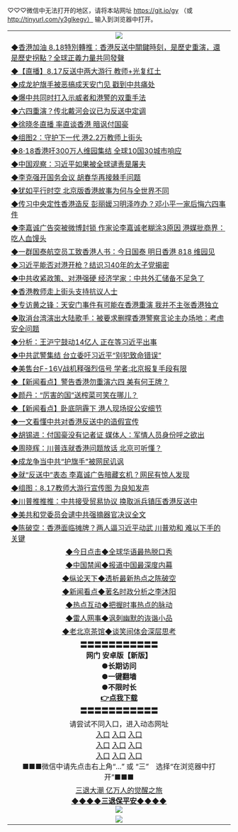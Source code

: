 
♡♡♡微信中无法打开的地区，请将本站网址 https://git.io/gy （或 http://tinyurl.com/y3glkegv） 输入到浏览器中打开。 

<table>
   <tr>
    <td align=center><img src="https://github.com/gyhhx/image-upload/blob/master/20190701.jpg" /></td>
  </tr>
   <tr>
<td align=left>
<a href="https://z7e5m3p3.stackpathcdn.com/oo.aspx?name=c922850_364_1&key=iulvfagzrxnrcwra&from=gy">◆香港加油 8.18特別轉推：香港反送中關鍵時刻，是歷史重演，還是歷史拐點？全球正義力量共同發聲</a><br/></td>
  </tr>
   <tr>
<td align=left>
<a href="https://z7e5m3p3.stackpathcdn.com/oo.aspx?name=c1064141&key=iulvfagzrxnrcwra&from=gy">◆【直播】8.17反送中两大游行 教师+光复红土</a><br/></td>
  </tr>
  <tr>
<td align=left>
<a href="https://z7e5m3p3.stackpathcdn.com/oo.aspx?name=c1064115&key=iulvfagzrxnrcwra&from=gy">◆成龙护旗手被恶搞成天安门见 戳到中共痛处</a><br/></td>
 </tr>
  <tr>
<td align=left>
<a href="https://z7e5m3p3.stackpathcdn.com/oo.aspx?name=http://www.epochtimes.com/gb/19/8/17/n11458931.htm&key=iulvfagzrxnrcwra&from=gy">◆爆中共同时打入示威者和港警的双重手法</a><br/></td>
 </tr>
   <tr>
<td align=left>
<a href="https://z7e5m3p3.stackpathcdn.com/oo.aspx?name=c1064128&key=iulvfagzrxnrcwra&from=gy">◆六四重演？传北戴河会议已为反送中定调</a><br/></td>
   </tr> 
  <tr>
<td align=left>
<a href="https://z7e5m3p3.stackpathcdn.com/oo.aspx?name=c1064375&key=iulvfagzrxnrcwra&from=gy">◆徐晓冬直播 率直谈香港 暗讽付国豪</a><br/></td>
  </tr> 
 <tr>
<td align=left>
<a href="https://z7e5m3p3.stackpathcdn.com/oo.aspx?name=c1064162&key=iulvfagzrxnrcwra&from=gy">◆组图2：守护下一代 港2.2万教师上街头</a><br/>
</td>
   </tr>
 <tr>
<td align=left>
<a href="https://z7e5m3p3.stackpathcdn.com/oo.aspx?name=http://www.soundofhope.org/gb/2019/08/17/n3113900.html&key=iulvfagzrxnrcwra&from=gy">◆8·18香港吁300万人维园集结 全球10国30城市响应</a><br/></td>
  </tr>
  <tr>
<td align=left>
<a href="https://z7e5m3p3.stackpathcdn.com/oo.aspx?name=c1064167&key=iulvfagzrxnrcwra&from=gy">◆中国观察：习近平如果被全球谴责是屠夫</a><br/></td>
 </tr>
   <tr>
<td align=left>
<a href="https://z7e5m3p3.stackpathcdn.com/oo.aspx?name=c1064206&key=iulvfagzrxnrcwra&from=gy">◆李克强开国务会议 胡春华再接棘手问题</a><br/>
</td>
   </tr>
 <tr>
<td align=left>
<a href="https://z7e5m3p3.stackpathcdn.com/oo.aspx?name=c1064379&key=iulvfagzrxnrcwra&from=gy">◆犹如平行时空 北京版香港故事为何与全世界不同</a><br/></td>
  </tr>
  <tr>
<td align=left>
<a href="https://z7e5m3p3.stackpathcdn.com/oo.aspx?name=c1064210&key=iulvfagzrxnrcwra&from=gy">◆传习中央定性香港造反 彭丽媛习明泽咋办？邓小平一家后悔六四事件</a><br/></td>
 </tr>
  <tr>
<td align=left>
<a href="https://z7e5m3p3.stackpathcdn.com/oo.aspx?name=c1064188&key=iulvfagzrxnrcwra&from=gy">◆李嘉诚广告突被微博封锁 作家论李嘉诚老糊涂3原因 港媒批商界：吃人血馒头</a><br/></td>
 </tr>
   <tr>
<td align=left>
<a href="https://z7e5m3p3.stackpathcdn.com/oo.aspx?name=c1064219&key=iulvfagzrxnrcwra&from=gy">◆一群国泰航空员工致香港人书：今日国泰 明日香港 818 维园见</a><br/></td>
   </tr> 
  <tr>
<td align=left>
<a href="https://z7e5m3p3.stackpathcdn.com/oo.aspx?name=c1064095&key=iulvfagzrxnrcwra&from=gy">◆习近平能否对港开枪？结识习40年的太子党揭密</a><br/></td>
  </tr> 
 <tr>
<td align=left>
<a href="https://z7e5m3p3.stackpathcdn.com/oo.aspx?name=c1064236&key=iulvfagzrxnrcwra&from=gy">◆中共收紧政策、对港强硬 经济学家：中共外汇储备不足急了</a><br/>
</td>
   </tr>
 <tr>
<td align=left>
<a href="https://z7e5m3p3.stackpathcdn.com/oo.aspx?name=c1064224&key=iulvfagzrxnrcwra&from=gy">◆香港教师走上街头支持抗议人士</a><br/>
</td>
   </tr>
 <tr>
<td align=left>
<a href="https://z7e5m3p3.stackpathcdn.com/oo.aspx?name=c1064329&key=iulvfagzrxnrcwra&from=gy">◆专访黄之锋：天安门事件有可能在香港重演 我并不主张香港独立</a><br/></td>
  </tr>
  <tr>
<td align=left>
<a href="https://z7e5m3p3.stackpathcdn.com/oo.aspx?name=c1064331&key=iulvfagzrxnrcwra&from=gy">◆取消台湾演出大陆歌手：被要求删撑香港警察言论主办场地：考虑安全问题</a><br/></td>
 </tr>
   <tr>
<td align=left>
<a href="https://z7e5m3p3.stackpathcdn.com/oo.aspx?name=c1064096&key=iulvfagzrxnrcwra&from=gy">◆分析：王沪宁鼓动14亿人 正在等习近平出事</a><br/>
</td>
   </tr>
 <tr>
<td align=left>
<a href="https://z7e5m3p3.stackpathcdn.com/oo.aspx?name=http://www.epochtimes.com/gb/19/8/17/n11459914.htm&key=iulvfagzrxnrcwra&from=gy">◆中共武警集结 台立委吁习近平“别犯致命错误”</a><br/>
</td>
</tr> 
<tr>
<td align=left>
<a href="https://z7e5m3p3.stackpathcdn.com/oo.aspx?name=http://www.ntdtv.com/gb/2019/08/17/a102646292.html&key=iulvfagzrxnrcwra&from=gy">◆美售台F-16V战机释强烈信号 学者:北京报复手段有限</a><br/>
</td>       
</tr> 

   <tr>
<td align=left>
<a href="https://z7e5m3p3.stackpathcdn.com/oo.aspx?name=c1063921&key=iulvfagzrxnrcwra&from=gy">◆【新闻看点】警告香港勿重演六四 美有何王牌？</a><br/></td>
  </tr>
  <tr>
<td align=left>
<a href="https://z7e5m3p3.stackpathcdn.com/oo.aspx?name=c1063923&key=iulvfagzrxnrcwra&from=gy">◆颜丹：“厉害的国”送榨菜可笑在哪儿？</a><br/></td>
 </tr>
  <tr>
<td align=left>
<a href="https://z7e5m3p3.stackpathcdn.com/oo.aspx?name=c1063935&key=iulvfagzrxnrcwra&from=gy">◆【新闻看点】卧底阴霾下 港人现场捉公安细节</a><br/></td>
 </tr>
   <tr>
<td align=left>
<a href="https://z7e5m3p3.stackpathcdn.com/oo.aspx?name=c1063663&key=iulvfagzrxnrcwra&from=gy">◆一文看懂中共对香港反送中的造假宣传</a><br/></td>
   </tr> 
  <tr>
<td align=left>
<a href="https://z7e5m3p3.stackpathcdn.com/oo.aspx?name=c1063904&key=iulvfagzrxnrcwra&from=gy">◆胡锡进：付国豪没有记者证 媒体人：军情人员身份呼之欲出</a><br/></td>
  </tr> 
 <tr>
<td align=left>
<a href="https://z7e5m3p3.stackpathcdn.com/oo.aspx?name=c1063939&key=iulvfagzrxnrcwra&from=gy">◆周晓辉：川普连就香港问题放话 北京可听懂？</a><br/>
</td>
   </tr>
 <tr>
<td align=left>
<a href="https://z7e5m3p3.stackpathcdn.com/oo.aspx?name=c1063749&key=iulvfagzrxnrcwra&from=gy">◆成龙争当中共“护旗手”被网民讥讽</a><br/></td>
  </tr>
  <tr>
<td align=left>
<a href="https://z7e5m3p3.stackpathcdn.com/oo.aspx?name=http://www.soundofhope.org/gb/2019/08/16/n3112229.html&key=iulvfagzrxnrcwra&from=gy">◆就“反送中”表态 李嘉诚广告暗藏玄机？网民有惊人发现</a><br/></td>
 </tr>
   <tr>
<td align=left>
<a href="https://z7e5m3p3.stackpathcdn.com/oo.aspx?name=c1063922&key=iulvfagzrxnrcwra&from=gy">◆组图：8.17教师大游行宣传图 为良知发声</a><br/>
</td>
   </tr>
 <tr>
<td align=left>
<a href="https://z7e5m3p3.stackpathcdn.com/oo.aspx?name=http://www.soundofhope.org/gb/2019/08/16/n3111629.html&key=iulvfagzrxnrcwra&from=gy">◆川普推推推：中共接受贸易协议 换取派兵镇压香港反送中</a><br/></td>
  </tr>
  <tr>
<td align=left>
<a href="https://z7e5m3p3.stackpathcdn.com/oo.aspx?name=c1063819&key=iulvfagzrxnrcwra&from=gy">◆美共和党委员会谴中共强摘器官决议全文</a><br/></td>
 </tr>
  <tr>
<td align=left>
<a href="https://z7e5m3p3.stackpathcdn.com/oo.aspx?name=c1063821&key=iulvfagzrxnrcwra&from=gy">◆陈破空：香港面临摊牌？两人逼习近平动武 川普劝和 难以下手的关键</a><br/></td>
 </tr>
   <tr>
   <td align=center> 
<a href="https://xvery.li/oo.aspx?name=c816850&key=lvvdiyawanfwimxk&from=gy&tag=9877">◆今日点击◆全球华语最热脱口秀</a><br/>
    </td>
  </tr>
  <tr>
  <td align=center>
<a href="https://xvery.li/oo.aspx?name=c816860&key=lvvdiyawanfwimxk&from=gy&tag=99733110">◆中国禁闻◆报道中国最深度内幕</a><br/>
   </tr>
  <tr>
     <td align=center>
<a href="https://xvery.li/oo.aspx?name=c816855&key=lvvdiyawanfwimxk&from=gy&tag=997110">◆纵论天下◆透析最新热点之陈破空</a><br/>
   </tr>
   <tr>
      <td align=center>
<a href="https://xvery.li/oo.aspx?name=c838308&key=lvvdiyawanfwimxk&from=gy&tag=9973110">◆新闻看点◆著名时政分析之李沐阳</a><br/>
   </tr>
   <tr>
     <td align=center>
<a href="https://xvery.li/oo.aspx?name=c816852&key=lvvdiyawanfwimxk&from=gy&tag=9733110">◆热点互动◆把握时事热点的脉动</a><br/>
   </tr>
   <tr>
      <td align=center>
<a href="https://xvery.li/oo.aspx?name=c816694&key=lvvdiyawanfwimxk&from=gy&tag=93310">◆雷人网事◆讽刺幽默的诙谐小品</a><br/>
   </tr>
   <tr>
    <td align=center>
<a href="https://xvery.li/oo.aspx?name=c816650&key=lvvdiyawanfwimxk&from=gy&tag=9973110">◆老北京茶馆◆谈笑间体会深层思考</a><br/>
   </tr>
  <tr>
    <td align=center>
 <b>〓〓〓〓〓〓〓〓〓〓〓<br/>网门 安卓版【新版】<br/> ●长期访问<br/> ●一键翻墙<br/>  ●不限时长<br/> 
 <a href="https://share.weiyun.com/5kBPo9g">👉<b>点我下载</a><br/>〓〓〓〓〓〓〓〓〓〓〓<br/>
    </td>
    </tr>
   <tr>
    <td align=center>请尝试不同入口，进入动态网址<br/>
      <a href="https://s3.us-east-2.amazonaws.com/ogateo/show.htm">入口</a>
      <a href="https://s3.ca-central-1.amazonaws.com/ogatec/show.htm">入口</a>
      <a href="https://s3.ap-southeast-2.amazonaws.com/ogatey/show.htm">入口</a><br/>
      <a href="https://s3.ap-northeast-2.amazonaws.com/ogates/show.htm">入口</a>
      <a href="https://s3.eu-central-1.amazonaws.com/ogatef/show.htm">入口</a>
      <a href="https://s3.ap-south-1.amazonaws.com/ogatem/show.htm">入口</a><br/>
      <a href="https://s3-us-west-1.amazonaws.com/ogaten/show.htm">入口</a>
      <a href="https://s3.eu-west-2.amazonaws.com/ogatel/show.htm">入口</a>
      <a href="https://s3.ap-northeast-1.amazonaws.com/ogatet/show.htm">入口</a><br/>
      ■■■微信中请先点击右上角“...” 或 “三”　选择“在浏览器中打开”■■■<b><br/>
    </td>
  </tr>
  <tr>  
  <td align=center>
  <a href="http://ctbtfdoocixoa.global.ssl.fastly.net/oo.aspx?name=c894205&key=ofejcfaxcltk&from=gy&tag=9973110">三退大潮 亿万人的觉醒之旅</a><br/>
      <a href="http://ctbtfdoocixoa.global.ssl.fastly.net/oo.aspx?name=ogQuit.aspx&key=ofejcfaxcltk&from=gy"><b>◆◆◆◆三退保平安◆◆◆◆<br/></a>
      <img src="https://github.com/gyhhx/image-upload/blob/master/3t.jpg" /><br/>
      </td>
  </tr>
   <tr>
    <td align=center><img src="https://raw.githubusercontent.com/oGate2/Up/master/oGate_640.jpg"/></td>
  </tr>
</table>

